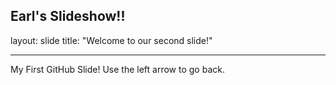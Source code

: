 Earl's Slideshow!!
---
layout: slide
title: "Welcome to our second slide!"

---
My First GitHub Slide!
Use the left arrow to go back.
